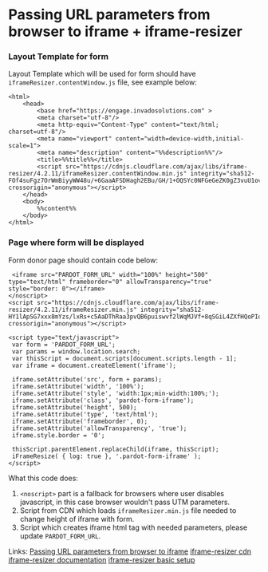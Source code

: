 # Passing URL parameters from browser to iframe + iframe-resizer

### Layout Template for form

Layout Template which will be used for form should have `iframeResizer.contentWindow.js` file, see example below:

```<!DOCTYPE html>
<html>
	<head>
		<base href="https://engage.invadosolutions.com" >
		<meta charset="utf-8"/>
		<meta http-equiv="Content-Type" content="text/html; charset=utf-8"/>
        <meta name="viewport" content="width=device-width,initial-scale=1">
		<meta name="description" content="%%description%%"/>
		<title>%%title%%</title>
		<script src="https://cdnjs.cloudflare.com/ajax/libs/iframe-resizer/4.2.11/iframeResizer.contentWindow.min.js" integrity="sha512-FOf4suFgz7OrWmBiyyWW48u/+6GaaAFSDHagh2EBu/GH/1+OQSYc0NFGeGeZK0gZ3vuU1ovmzVzD6bxmT4vayg==" crossorigin="anonymous"></script>
	</head>
	<body>
		%%content%%
	</body>
</html>
```

### Page where form will be displayed

Form donor page should contain code below:

```<noscript>
 <iframe src="PARDOT_FORM_URL" width="100%" height="500" type="text/html" frameborder="0" allowTransparency="true" style="border: 0"></iframe>
</noscript>
<script src="https://cdnjs.cloudflare.com/ajax/libs/iframe-resizer/4.2.11/iframeResizer.min.js" integrity="sha512-HY1lApSG7xxx8mYzs/lxRs+c5AaDThRaa3pvQB6puiswvf2lWqMJVf+8qSGiL4ZXfHQoPIqbd1TlpqfycPo3cQ==" crossorigin="anonymous"></script>

<script type="text/javascript">
 var form = 'PARDOT_FORM_URL';
 var params = window.location.search;
 var thisScript = document.scripts[document.scripts.length - 1];
 var iframe = document.createElement('iframe');

 iframe.setAttribute('src', form + params);
 iframe.setAttribute('width', '100%');
 iframe.setAttribute('style', 'width:1px;min-width:100%;');
 iframe.setAttribute('class', 'pardot-form-iframe');
 iframe.setAttribute('height', 500);
 iframe.setAttribute('type', 'text/html');
 iframe.setAttribute('frameborder', 0);
 iframe.setAttribute('allowTransparency', 'true');
 iframe.style.border = '0';

 thisScript.parentElement.replaceChild(iframe, thisScript);
 iFrameResize( { log: true }, '.pardot-form-iframe' );
</script>
```

What this code does:
1. `<noscript>` part is a fallback for browsers where user disables javascript, in this case browser wouldn't pass UTM parameters.
2. Script from CDN which loads `iframeResizer.min.js` file needed to change height of iframe with form.
3. Script which creates iframe html tag with needed parameters, please update `PARDOT_FORM_URL`.

Links:
[Passing URL parameters from browser to iframe](https://help.salesforce.com/articleView?id=000317377&type=1&mode=1)
[iframe-resizer cdn](https://cdnjs.com/libraries/iframe-resizer)
[iframe-resizer documentation](http://davidjbradshaw.github.io/iframe-resizer/)
[iframe-resizer basic setup](https://github.com/davidjbradshaw/iframe-resizer#typical-setup)